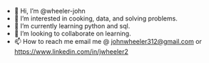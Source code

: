 - 👋 Hi, I’m @wheeler-john
- 👀 I’m interested in cooking, data, and solving problems.
- 🌱 I’m currently learning python and sql.
- 💞️ I’m looking to collaborate on learning.
- 📫 How to reach me email me @ johnwheeler312@gmail.com or https://www.linkedin.com/in/jwheeler2

<!---
wheeler-john/wheeler-john is a ✨ special ✨ repository because its `README.md` (this file) appears on your GitHub profile.
You can click the Preview link to take a look at your changes.
--->
